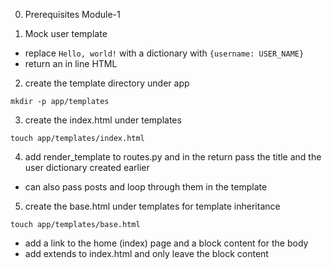 0. Prerequisites
Module-1

1. Mock user template
- replace `Hello, world!` with a dictionary with `{username: USER_NAME}`
- return an in line HTML

2. create the template directory under app
```shell
mkdir -p app/templates
```

3. create the index.html under templates
```shell
touch app/templates/index.html
```

4. add render_template to routes.py and in the return pass the title and the user dictionary created earlier
- can also pass posts and loop through them in the template

5. create the base.html under templates for template inheritance
```shell
touch app/templates/base.html
```
- add a link to the home (index) page and a block content for the body
- add extends to index.html and only leave the block content
